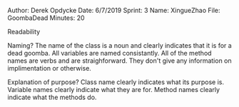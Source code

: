 Author: Derek Opdycke
Date: 6/7/2019
Sprint: 3
Name: XingueZhao
File: GoombaDead
Minutes: 20

Readability

Naming?
The name of the class is a noun and clearly indicates that it is for a dead goomba.
All variables are named consistantly. 
All of the method names are verbs and are straighforward.
They don't give any information on implimentation or otherwise.


Explanation of purpose?
Class name clearly indicates what its purpose is.
Variable names clearly indicate what they are for.
Method names clearly indicate what the methods do.
